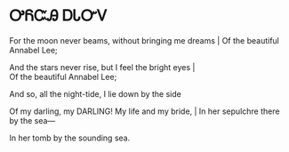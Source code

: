 # ᎤᏲᏨᎯ ᎠᏓᏅᏙ

For the moon never beams, without bringing me dreams | 
Of the beautiful Annabel Lee; 
   
And the stars never rise, but I feel the bright eyes |  
Of the beautiful Annabel Lee; 
   
And so, all the night-tide, I lie down by the side 

Of my darling, my DARLING! My life and my bride, |
In her sepulchre there by the sea— 
   
   
   
In her tomb by the sounding sea.
